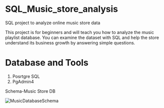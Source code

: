 # SQL_Music_store_analysis
SQL project to analyze online music store data

This project is for beginners and will teach you how to analyze the music playlist database.
You can examine the dataset with SQL and help the store understand its business growth by answering simple questions.

# Database and Tools
1. Posrtgre SQL
2. PgAdmin4
   
Schema-Music Store DB

![MusicDatabaseSchema](https://github.com/krishnarjunghosh04/SQL_Music_store_analysis/assets/166870256/eb436a04-ae8d-49c2-b93d-af3ce9f8a754)
